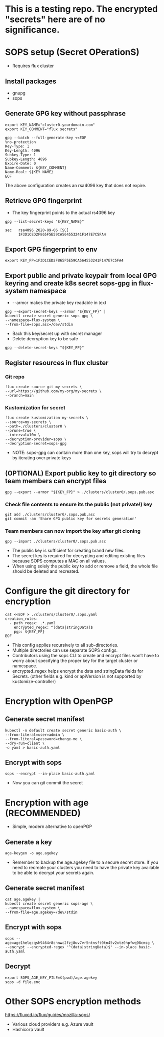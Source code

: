 # This is a testing repo. The encrypted "secrets" here are of no significance.

# SOPS setup (Secret OPerationS)
* Requires flux cluster

## Install packages
* gnupg
* sops

## Generate GPG key without passphrase
```
export KEY_NAME="cluster0.yourdomain.com"
export KEY_COMMENT="flux secrets"

gpg --batch --full-generate-key <<EOF
%no-protection
Key-Type: 1
Key-Length: 4096
Subkey-Type: 1
Subkey-Length: 4096
Expire-Date: 0
Name-Comment: ${KEY_COMMENT}
Name-Real: ${KEY_NAME}
EOF
```
The above configuration creates an rsa4096 key that does not expire.

## Retrieve GPG fingerprint
* The key fingerprint points to the actual rs4096 key
```
gpg --list-secret-keys "${KEY_NAME}"

sec   rsa4096 2020-09-06 [SC]
      1F3D1CED2F865F5E59CA564553241F147E7C5FA4
```

## Export GPG fingerprint to env
```
export KEY_FP=1F3D1CED2F865F5E59CA564553241F147E7C5FA4
```

## Export public and private keypair from local GPG keyring and create k8s secret sops-gpg in flux-system namespace
* --armor makes the private key readable in text
```
gpg --export-secret-keys --armor "${KEY_FP}" |
kubectl create secret generic sops-gpg \
--namespace=flux-system \
--from-file=sops.asc=/dev/stdin
```

* Back this key/secret up with secret manager
* Delete decryption key to be safe

```
gpg --delete-secret-keys "${KEY_FP}"
```

## Register resources in flux cluster

### Git repo
```
flux create source git my-secrets \
--url=https://github.com/my-org/my-secrets \
--branch=main
```

### Kustomization for secret
```
flux create kustomization my-secrets \
--source=my-secrets \
--path=./clusters/cluster0 \
--prune=true \
--interval=10m \
--decryption-provider=sops \
--decryption-secret=sops-gpg
```
* NOTE: sops-gpg can contain more than one key, sops will try to decrypt by iterating over private keys

## (OPTIONAL) Export public key to git directory so team members can encrypt files
```
gpg --export --armor "${KEY_FP}" > ./clusters/cluster0/.sops.pub.asc
```

### Check file contents to ensure its the public (not private!) key
```
git add ./clusters/cluster0/.sops.pub.asc
git commit -am 'Share GPG public key for secrets generation'
```

### Team members can now import the key after git cloning
```
gpg --import ./clusters/cluster0/.sops.pub.asc
```

* The public key is sufficient for creating brand new files.
* The secret key is required for decrypting and editing existing files because SOPS computes a MAC on all values.
* When using solely the public key to add or remove a field, the whole file should be deleted and recreated.

# Configure the git directory for encryption
```
cat <<EOF > ./clusters/cluster0/.sops.yaml
creation_rules:
  - path_regex: .*.yaml
    encrypted_regex: ^(data|stringData)$
    pgp: ${KEY_FP}
EOF
```

* This config applies recursively to all sub-directories.
* Multiple directories can use separate SOPS configs.
* Contributors using the sops CLI to create and encrypt files won’t have to worry about specifying the proper key for the target cluster or namespace.
* encrypted_regex helps encrypt the data and stringData fields for Secrets. (other fields e.g. kind or apiVersion is not supported by kustomize-controller)


# Encryption with OpenPGP

## Generate secret manifest
```
kubectl -n default create secret generic basic-auth \
--from-literal=user=admin \
--from-literal=password=change-me \
--dry-run=client \
-o yaml > basic-auth.yaml
```

## Encrypt with sops
```
sops --encrypt --in-place basic-auth.yaml
```
* Now you can git commit the secret

# Encryption with age (RECOMMENDED)
* Simple, modern alternative to openPGP

## Generate a key
```
age-keygen -o age.agekey
```
* Remember to backup the age.agekey file to a secure secret store. If you need to recreate your clusters you need to have the private key available to be able to decrypt your secrets again.

## Generate secret manifest
```
cat age.agekey |
kubectl create secret generic sops-age \
--namespace=flux-system \
--from-file=age.agekey=/dev/stdin
```

## Encrypt with sops
```
sops --age=age1helqcqsh9464r8chnwc2fzj8uv7vr5ntnsft0tn45v2xtz0hpfwq98cmsg \
--encrypt --encrypted-regex '^(data|stringData)$' --in-place basic-auth.yaml
```

## Decrypt
```
export SOPS_AGE_KEY_FILE=$(pwd)/age.agekey
sops -d file.enc
```

# Other SOPS encryption methods
https://fluxcd.io/flux/guides/mozilla-sops/
* Various cloud providers e.g. Azure vault
* Hashicorp vault
